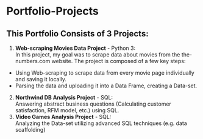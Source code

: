 # Portfolio-Projects
## This Portfolio Consists of 3 Projects:  
1. **Web-scraping Movies Data Project** - Python 3:  
In this project, my goal was to scrape data about movies from the the-numbers.com website. The project is composed of a few key steps:  
- Using Web-scraping to scrape data from every movie page individually and saving it locally.
- Parsing the data and uploading it into a Data Frame, creating a Data-set.
2. **Northwind DB Analysis Project** - SQL:  
Answering abstract business questions (Calculating customer satisfaction, RFM model, etc.) using SQL.
3. **Video Games Analysis Project** - SQL:  
Analyzing the Data-set utilizing advanced SQL techniques (e.g. data scaffolding) 

